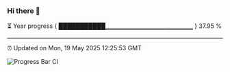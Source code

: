 ### Hi there 👋

⏳ Year progress { ███████████▁▁▁▁▁▁▁▁▁▁▁▁▁▁▁▁▁▁▁ } 37.95 %

---

⏰ Updated on Mon, 19 May 2025 12:25:53 GMT

![Progress Bar CI](https://github.com/code-lakshay/GitHub-Actions-Demo/workflows/Progress%20Bar%20CI/badge.svg)

